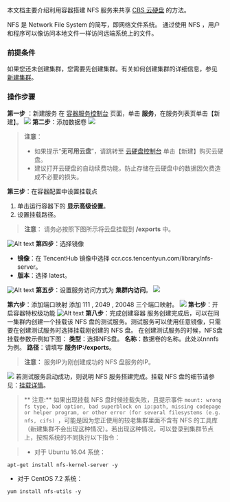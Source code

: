 本文档主要介绍利用容器搭建 NFS 服务来共享 [CBS 云硬盘](https://cloud.tencent.com/document/product/362/2345) 的方法。

NFS 是 Network File System 的简写，即网络文件系统。 通过使用 NFS ，用户和程序可以像访问本地文件一样访问远端系统上的文件。

### 前提条件
如果您还未创建集群，您需要先创建集群。有关如何创建集群的详细信息，参见 [新建集群](https://cloud.tencent.com/document/product/457/9091)。
### 操作步骤
**第一步** ：新建服务
在 [容器服务控制台](https://console.cloud.tencent.com/ccs) 页面，单击 **服务**，在服务列表页单击【新建】。
![](//mc.qcloudimg.com/static/img/9770c91c39779859f75153b6709ff75b/image.gif)
**第二步**：添加数据卷
![](//mc.qcloudimg.com/static/img/ae63d74d7b78d2b74ad2590606c24cd7/image.gif)
>**注意**：
> -  如果提示“**无可用云盘**”，请跳转至 [云硬盘控制台](https://console.qcloud.com/cvm/cbs) 单击【新建】购买云硬盘。
> - 建议打开云硬盘的自动续费功能，防止存储在云硬盘中的数据因欠费造成不必要的损失。

**第三步**：在容器配置中设置挂载点
1. 单击运行容器下的 **显示高级设置**。
2. 设置挂载路径。

>**注意**：
>请务必按照下图所示将云盘挂载到 **/exports** 中。

![Alt text](https://mc.qcloudimg.com/static/img/a54be48bcbe8e24410361b5a2860c43f/image.png)
**第四步**：选择镜像
- **镜像**：在 TencentHub 镜像中选择 ccr.ccs.tencentyun.com/library/nfs-server。
- **版本**：选择 latest。

![Alt text](https://mc.qcloudimg.com/static/img/6238482728fbffc531c9b029bcf78eff/image.png)
**第五步**：设置服务访问方式为 **集群内访问**。
![](//mc.qcloudimg.com/static/img/b33610a809d2eb036b053a84a76203e0/image.gif)

**第六步**：添加端口映射
添加 111 , 2049 , 20048 三个端口映射。
![](//mc.qcloudimg.com/static/img/422f5cb9570b9674450cd8ea4d4a4a10/image.gif)
**第七步**：开启容器特权级功能
![Alt text](https://mc.qcloudimg.com/static/img/1a739ddd2e4933285af85954c4c59aea/image.png)
**第八步**：完成创建容器
服务创建完成后，可以在同一集群内创建一个挂载该 NFS 盘的测试服务。测试服务可以使用任意镜像，只需要在创建测试服务时选择挂载刚创建的 NFS 盘。
在创建测试服务的时候，NFS盘挂载参数示例如下图：
**类型**：选择NFS盘。
**名称**：数据卷的名称。此处以nnnfs为例。
**路径**：请填写 **服务IP:/exports**。
>**注意：**
>服务IP为刚创建成功的 NFS 盘服务的IP。

![](https://mc.qcloudimg.com/static/img/9ce501057b5cad2a2271716725be0606/1212.png)
若测试服务启动成功，则说明 NFS 服务搭建完成。挂载 NFS 盘的细节请参见：[挂载详情](/doc/product/457/9112)。

>** 注意:**
>如果出现挂载 NFS 盘时候挂载失败，且提示事件 `mount: wrong fs type, bad option, bad superblock on ip:path, missing codepage or helper program, or other error (for several filesystems (e.g. nfs, cifs) `，可能是因为您正使用的较老集群里面不含有 NFS 的工具库（新建集群不会出现这种情况）。若出现这种情况，可以登录到集群节点上，按照系统的不同执行以下指令：

>- 对于 Ubuntu 16.04 系统：  
```shell
apt-get install nfs-kernel-server -y
``` 
- 对于 CentOS 7.2 系统：  
```shell
yum install nfs-utils -y
``` 
